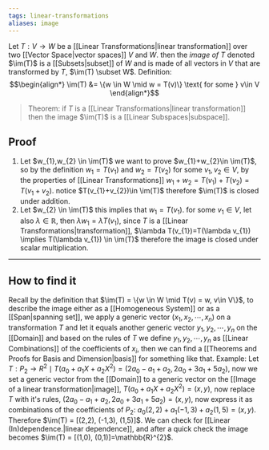 ```yaml
---
tags: linear-transformations
aliases: image
---
```

Let $T:V \rightarrow W$ be a [[Linear Transformations|linear transformation]] over two [[Vector Space|vector spaces]] $V$ and $W$. then the *image of $T$* denoted $\im(T)$ is a [[Subsets|subset]] of $W$ and is made of all vectors in $V$ that are transformed by $T$, $\im(T) \subset W$.
Definition:
$$\begin{align*}
\im(T) &= \{w \in W \mid w = T(v)\} \text{ for some } v\in V
\end{align*}$$
> Theorem: if $T$ is a [[Linear Transformations|linear transformation]] then the image $\im(T)$ is a [[Linear Subspaces|subspace]].
## Proof
1. Let $w_{1},w_{2} \in \im(T)$ we want to prove $w_{1}+w_{2}\in \im(T)$, so by the definition $w_{1}=T(v_{1})$ and $w_{2}= T(v_{2})$ for some $v_{1}, v_{2} \in V$, by the properties of [[Linear Transformations]] $w_{1}+w_{2}=T(v_{1})+T(v_{2})=T(v_{1}+v_{2})$. notice $T(v_{1}+v_{2})\in \im(T)$ therefore $\im(T)$ is closed under addition.
2. Let $w_{2} \in \im(T)$ this implies that $w_{1}=T(v_{1})$. for some $v_{1}\in V$, let also $\lambda \in \mathbb{R}$, then $\lambda w_{1}=\lambda T(v_{1})$, since $T$ is a [[Linear Transformations|transformation]], $\lambda T(v_{1})=T(\lambda v_{1}) \implies T(\lambda v_{1}) \in \im(T)$ therefore the image is closed under scalar multiplication.
___
## How to find it
Recall by the definition that $\im(T) = \{w \in W \mid T(v) = w, v\in V\}$, to describe the image either as a [[Homogeneous System]] or as a [[Span|spanning set]], we apply a generic vector $(x_{1},x_{2},\cdots,x_{n})$ on a transformation $T$ and let it equals another generic vector $y_{1},y_{2},\cdots, y_{n}$ on the [[Domain]] and based on the rules of $T$ we define $y_{1},y_{2}, \cdots, y_{n}$ as [[Linear Combinations]] of the coefficients of $x_{i}$, then we can find a [[Theorems and Proofs for Basis and Dimension|basis]] for something like that.
Example:
Let $T:P_{2}\rightarrow R^{2}\mid T(a_{0} + a_{1}X + a_{2}X^{2})=(2a_{0} - a_{1}+a_{2}, 2a_{0}+3a_{1}+5a_{2})$, now we set a generic vector from the [[Domain]] to a generic vector on the [[Image of a linear transformation|image]], $T(a_{0}+a_{1}X+ a_{2}X^{2})=(x,y)$, now replace $T$ with it's rules, $(2a_{0}-a_{1}+a_{2},2a_{0}+3a_{1}+5a_{2})=(x,y)$, now express it as combinations of the coefficients of $P_{2}$: $a_{0}(2,2) + a_{1}(-1,3)+a_{2}(1,5)=(x,y)$. Therefore $\im(T) = [(2,2), (-1,3), (1,5)]$. We can check for [[Linear (In)dependence.|linear dependence]], and after a quick check the image becomes $\im(T) = [(1,0), (0,1)]=\mathbb{R}^{2}$.